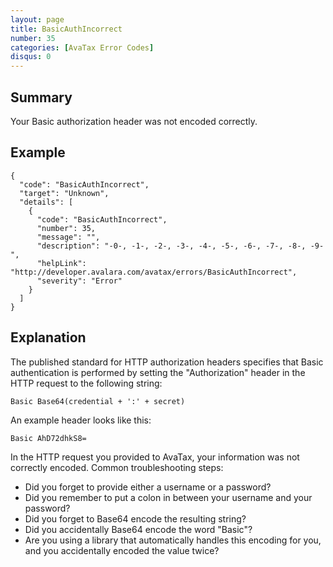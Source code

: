 ```yaml
---
layout: page
title: BasicAuthIncorrect
number: 35
categories: [AvaTax Error Codes]
disqus: 0
---
```


## Summary

Your Basic authorization header was not encoded correctly.

## Example

    {
      "code": "BasicAuthIncorrect",
      "target": "Unknown",
      "details": [
        {
          "code": "BasicAuthIncorrect",
          "number": 35,
          "message": "",
          "description": "-0-, -1-, -2-, -3-, -4-, -5-, -6-, -7-, -8-, -9-",
          "helpLink": "http://developer.avalara.com/avatax/errors/BasicAuthIncorrect",
          "severity": "Error"
        }
      ]
    }

## Explanation

The published standard for HTTP authorization headers specifies that Basic authentication is performed by setting the "Authorization" header in the HTTP request to the following string:

	Basic Base64(credential + ':' + secret)

An example header looks like this:

	Basic AhD72dhkS8=
	
In the HTTP request you provided to AvaTax, your information was not correctly encoded.  Common troubleshooting steps:

* Did you forget to provide either a username or a password?
* Did you remember to put a colon in between your username and your password?
* Did you forget to Base64 encode the resulting string?
* Did you accidentally Base64 encode the word "Basic"?
* Are you using a library that automatically handles this encoding for you, and you accidentally encoded the value twice?
